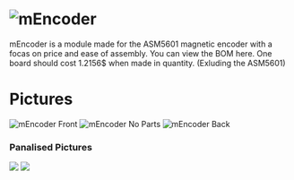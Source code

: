 # ![mEncoder](http://raw.githubusercontent.com/biosafetylvl5/mEncoder/master/mencoder.png)

mEncoder is a module made for the ASM5601 magnetic encoder with a focas on price and ease of assembly. You can view the BOM here. One board should cost 1.2156$ when made in quantity. (Exluding the ASM5601) <!-- TODO: add link here -->

# Pictures
![mEncoder Front](https://raw.githubusercontent.com/biosafetylvl5/mEncoder/master/mencoder_board.png)
![mEncoder No Parts](https://raw.githubusercontent.com/biosafetylvl5/mEncoder/master/mencoder_board_no_parts.png)
![mEncoder Back](https://raw.githubusercontent.com/biosafetylvl5/mEncoder/master/mencoder_board_back.png)
### Panalised Pictures

![](https://raw.githubusercontent.com/biosafetylvl5/mEncoder/master/mencoder-panelized.png)
![](https://raw.githubusercontent.com/biosafetylvl5/mEncoder/master/mencoder-panelized-brd1.svg)
